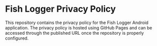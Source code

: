 # Fish Logger Privacy Policy

This repository contains the privacy policy for the Fish Logger Android application. The privacy policy is hosted using GitHub Pages and can be accessed through the published URL once the repository is properly configured. 
